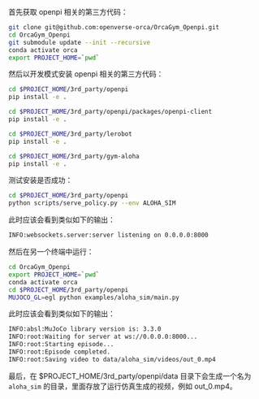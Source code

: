 首先获取 openpi 相关的第三方代码：

```bash
git clone git@github.com:openverse-orca/OrcaGym_Openpi.git
cd OrcaGym_Openpi
git submodule update --init --recursive
conda activate orca
export PROJECT_HOME=`pwd`
```

然后以开发模式安装 openpi 相关的第三方代码：


```bash
cd $PROJECT_HOME/3rd_party/openpi
pip install -e .

cd $PROJECT_HOME/3rd_party/openpi/packages/openpi-client
pip install -e .

cd $PROJECT_HOME/3rd_party/lerobot
pip install -e .

cd $PROJECT_HOME/3rd_party/gym-aloha
pip install -e .
```

测试安装是否成功：

```bash
cd $PROJECT_HOME/3rd_party/openpi
python scripts/serve_policy.py --env ALOHA_SIM
```

此时应该会看到类似如下的输出：

```bash
INFO:websockets.server:server listening on 0.0.0.0:8000
```

然后在另一个终端中运行：

```bash
cd OrcaGym_Openpi
export PROJECT_HOME=`pwd`
conda activate orca
cd $PROJECT_HOME/3rd_party/openpi
MUJOCO_GL=egl python examples/aloha_sim/main.py
``` 

此时应该会看到类似如下的输出：

```bash
INFO:absl:MuJoCo library version is: 3.3.0
INFO:root:Waiting for server at ws://0.0.0.0:8000...
INFO:root:Starting episode...
INFO:root:Episode completed.
INFO:root:Saving video to data/aloha_sim/videos/out_0.mp4
``` 

最后，在 $PROJECT_HOME/3rd_party/openpi/data 目录下会生成一个名为 `aloha_sim` 的目录，里面存放了运行仿真生成的视频，例如 out_0.mp4。
